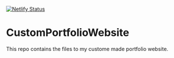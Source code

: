 [![Netlify Status](https://api.netlify.com/api/v1/badges/5b643fbf-c0e1-4841-be88-532928e6b80b/deploy-status)](https://app.netlify.com/sites/jonathangonzalez/deploys)
# CustomPortfolioWebsite
This repo contains the files to my custome made portfolio website.

